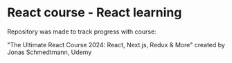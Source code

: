 # React course - React learning

Repository was made to track progress with course: 

"The Ultimate React Course 2024: React, Next.js, Redux & More" created by Jonas Schmedtmann, Udemy
